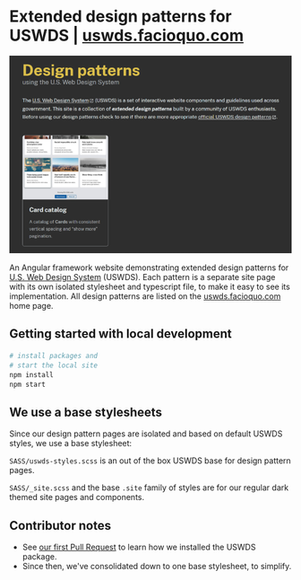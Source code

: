 # Extended design patterns for USWDS | [uswds.facioquo.com](https://uswds.facioquo.com)

![](/.offline/site-thumbnail.png)

An Angular framework website demonstrating extended design patterns for [U.S. Web Design System](https://designsystem.digital.gov) (USWDS).  Each pattern is a separate site page with its own isolated stylesheet and typescript file, to make it easy to see its implementation.  All design patterns are listed on the [uswds.facioquo.com](https://uswds.facioquo.com) home page.

## Getting started with local development

```bash
# install packages and 
# start the local site
npm install
npm start
```

## We use a base stylesheets

Since our design pattern pages are isolated and based on default USWDS styles, we use a base stylesheet:

`SASS/uswds-styles.scss` is an out of the box USWDS base for design pattern pages.

`SASS/_site.scss` and the base `.site` family of styles are for our regular dark themed site pages and components.

## Contributor notes

- See [our first Pull Request](https://github.com/facioquo/uswds-design-patterns/pull/1) to learn how we installed the USWDS package.
- Since then, we've consolidated down to one base stylesheet, to simplify.
